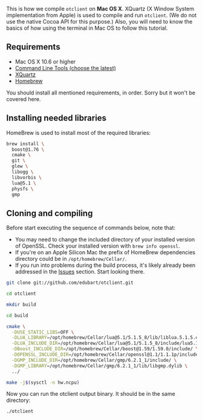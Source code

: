 This is how we compile `otclient` on **Mac OS X**. XQuartz (X Window System implementation from Apple) is used to compile and run `otclient`. (We do not use the native Cocoa API for this purpose.) Also, you will need to know the basics of how using the terminal in Mac OS to follow this tutorial.

## Requirements
* Mac OS X 10.6 or higher
* [Command Line Tools (choose the latest)](https://developer.apple.com/download/all/)
* [XQuartz](http://xquartz.macosforge.org/landing/)
* [Homebrew](http://mxcl.github.com/homebrew/)

You should install all mentioned requirements, in order. Sorry but it won't be covered here.

## Installing needed libraries

HomeBrew is used to install most of the required libraries:

```bash
brew install \
  boost@1.76 \
  cmake \
  git \
  glew \
  libogg \
  libvorbis \
  lua@5.1 \
  physfs \
  gmp
```

## Cloning and compiling

Before start executing the sequence of commands below, note that:
- You may need to change the included directory of your installed version of OpenSSL. Check your installed version with `brew info openssl`. 
- If you're on an Apple Silicon Mac the prefix of HomeBrew dependencies directory could be in `/opt/homebrew/Cellar/`.
- If you run into problems during the build process, it's likely already been addressed in the [Issues](https://github.com/edubart/otclient/issues) section. Start looking there.

```bash
git clone git://github.com/edubart/otclient.git

cd otclient

mkdir build

cd build

cmake \
  -DUSE_STATIC_LIBS=OFF \
  -DLUA_LIBRARY=/opt/homebrew/Cellar/lua@5.1/5.1.5_8/lib/liblua.5.1.5.dylib \
  -DLUA_INCLUDE_DIR=/opt/homebrew/Cellar/lua@5.1/5.1.5_8/include/lua5.1/ \
  -DBoost_INCLUDE_DIR=/opt/homebrew/Cellar/boost@1.59/1.59.0/include/ \
  -DOPENSSL_INCLUDE_DIR=/opt/homebrew/Cellar/openssl@1.1/1.1.1p/include/ \
  -DGMP_INCLUDE_DIR=/opt/homebrew/Cellar/gmp/6.2.1_1/include/ \
  -DGMP_LIBRARY=/opt/homebrew/Cellar/gmp/6.2.1_1/lib/libgmp.dylib \
  ../

make -j$(sysctl -n hw.ncpu)
```

Now you can run the otclient output binary. It should be in the same directory:

```bash
./otclient
```